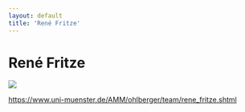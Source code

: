 ```yaml
---
layout: default
title: 'René Fritze'
---
```


# René Fritze

![](https://www.gravatar.com/avatar/abc6932c02a4dc43443270699fa1a163)

https://www.uni-muenster.de/AMM/ohlberger/team/rene_fritze.shtml